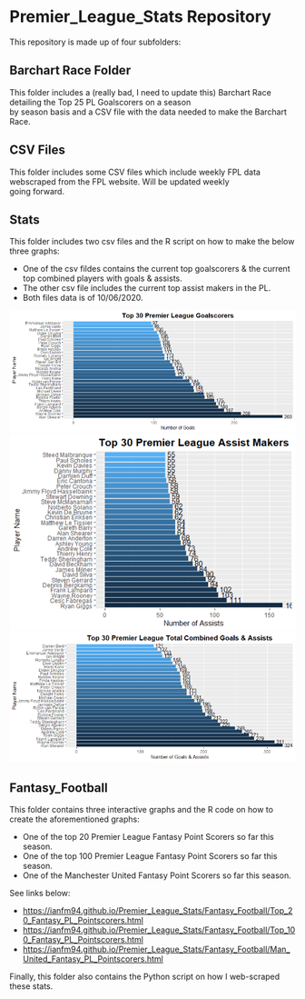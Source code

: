# Premier_League_Stats Repository

This repository is made up of four subfolders:
 
 ## Barchart Race Folder ##
  This folder includes a (really bad, I need to update this) Barchart Race detailing the Top 25 PL Goalscorers on a season  \
  by season basis and a CSV file with the data needed to make the Barchart Race.
 
 ## CSV Files ##
  This folder includes some CSV files which include weekly FPL data webscraped from the FPL website. Will be updated weekly \
  going forward.
  
 ## Stats ##
  This folder includes two csv files and the R script on how to make the below three graphs:
  * One of the csv fildes contains the current top goalscorers & the current top combined players with goals & assists.
  * The other csv file includes the current top assist makers in the PL.
  * Both files data is of 10/06/2020.
 
  ![Goals](https://github.com/Ianfm94/Premier_League_Stats/blob/master/Stats/Goals.png)
  ![Assists](https://github.com/Ianfm94/Premier_League_Stats/blob/master/Stats/Assist.png)
  ![G&A](https://github.com/Ianfm94/Premier_League_Stats/blob/master/Stats/Combined_G%26A.png)
  
 ## Fantasy_Football ##
  This folder contains three interactive graphs and the R code on how to create the aforementioned graphs:
  
  * One of the top 20 Premier League Fantasy Point Scorers so far this season.
  * One of the top 100 Premier League Fantasy Point Scorers so far this season.
  * One of the Manchester United Fantasy Point Scorers so far this season.
   
  See links below:
   
  * https://ianfm94.github.io/Premier_League_Stats/Fantasy_Football/Top_20_Fantasy_PL_Pointscorers.html
  * https://ianfm94.github.io/Premier_League_Stats/Fantasy_Football/Top_100_Fantasy_PL_Pointscorers.html 
  * https://ianfm94.github.io/Premier_League_Stats/Fantasy_Football/Man_United_Fantasy_PL_Pointscorers.html
 
 Finally, this folder also contains the Python script on how I web-scraped these stats.
  

